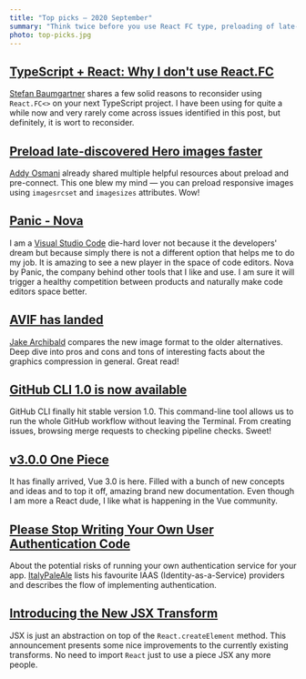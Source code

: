 ```yaml
---
title: "Top picks — 2020 September"
summary: "Think twice before you use React FC type, preloading of late-discovered images, new code editor by Panic, introduction to AVIF, command-line tool by GitHub his stable version, Vue 3.0 arrived, some consideration to take before writing new authentication service, brand new features of React transforms and more…"
photo: top-picks.jpg
---
```


## [TypeScript + React: Why I don't use React.FC](https://fettblog.eu/typescript-react-why-i-dont-use-react-fc/)

[Stefan Baumgartner](https://twitter.com/ddprrt) shares a few solid reasons to reconsider using `React.FC<>` on your next TypeScript project. I have been using for quite a while now and very rarely come across issues identified in this post, but definitely, it is wort to reconsider.

## [Preload late-discovered Hero images faster](https://addyosmani.com/blog/preload-hero-images/)

[Addy Osmani](https://twitter.com/addyosmani/) already shared multiple helpful resources about preload and pre-connect. This one blew my mind — you can preload responsive images using `imagesrcset` and `imagesizes` attributes. Wow!

## [Panic - Nova](https://nova.app)

I am a [Visual Studio Code](https://code.visualstudio.com) die-hard lover not because it the developers' dream but because simply there is not a different option that helps me to do my job. It is amazing to see a new player in the space of code editors. Nova by Panic, the company behind other tools that I like and use. I am sure it will trigger a healthy competition between products and naturally make code editors space better.

## [AVIF has landed](https://jakearchibald.com/2020/avif-has-landed/)

[Jake Archibald](https://twitter.com/jaffathecake) compares the new image format to the older alternatives. Deep dive into pros and cons and tons of interesting facts about the graphics compression in general. Great read!

## [GitHub CLI 1.0 is now available](https://github.blog/2020-09-17-github-cli-1-0-is-now-available/)

GitHub CLI finally hit stable version 1.0. This command-line tool allows us to run the whole GitHub workflow without leaving the Terminal. From creating issues, browsing merge requests to checking pipeline checks. Sweet!

## [v3.0.0 One Piece](https://github.com/vuejs/vue-next/releases/tag/v3.0.0)

It has finally arrived, Vue 3.0 is here. Filled with a bunch of new concepts and ideas and to top it off, amazing brand new documentation. Even though I am more a React dude, I like what is happening in the Vue community. 

## [Please Stop Writing Your Own User Authentication Code](https://medium.com/better-programming/stop-writing-your-own-user-authentication-code-e8bb50388ec4)

About the potential risks of running your own authentication service for your app. [ItalyPaleAle](https://twitter.com/ItalyPaleAle) lists his favourite IAAS (Identity-as-a-Service) providers and describes the flow of implementing authentication.

## [Introducing the New JSX Transform](https://reactjs.org/blog/2020/09/22/introducing-the-new-jsx-transform.html)

JSX is just an abstraction on top of the `React.createElement` method. This announcement presents some nice improvements to the currently existing transforms. No need to import `React` just to use a piece JSX any more people.
